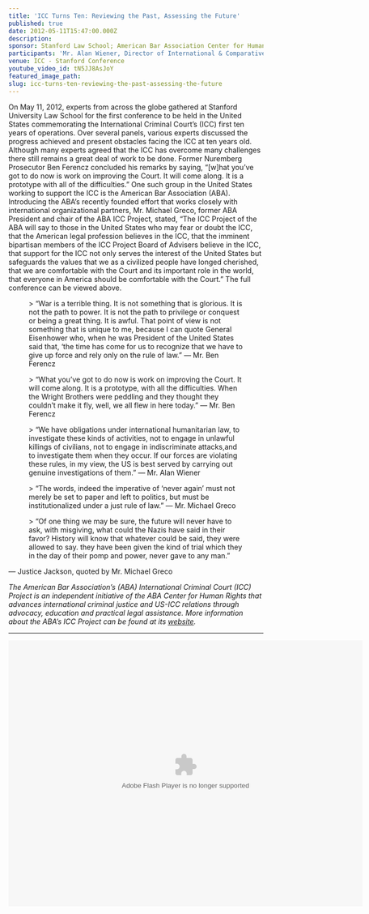 ```yaml
---
title: 'ICC Turns Ten: Reviewing the Past, Assessing the Future'
published: true
date: 2012-05-11T15:47:00.000Z
description:
sponsor: Stanford Law School; American Bar Association Center for Human Rights; American Society of International Law
participants: 'Mr. Alan Wiener, Director of International & Comparative Law Institute at Stanford Law; Judge Cuno Tarfusser, Vice President, International Criminal Court; Ms. Shamila Batohi, Senior Legal Advisor of the Prosecutor, International Criminal Court; Mr. Stephen J. Rapp, U.S. Ambassador-at-Large, Office of Global Criminal Justice; Mr. Benjamin Ferencz, Former Prosecutor, Nuremberg Military Tribunals; Mr. Michael S. Greco, Chair, ABA Center for Human Rights and former President of the ABA; Professor David Kaye, Executive Director, International Human Rights Program at UCLA, School of Law; Professor Ruth Wedgwood, Director of the International Law and Organizations Program, The Paul H. Nitze School of Advanced International Studies, John Hopkins University'
venue: ICC - Stanford Conference
youtube_video_id: tN5JJ8AsJoY
featured_image_path:
slug: icc-turns-ten-reviewing-the-past-assessing-the-future
---
```



On May 11, 2012, experts from across the globe gathered at Stanford University Law School for the first conference to be held in the United States commemorating the International Criminal Court’s (ICC) first ten years of operations. Over several panels, various experts discussed the progress achieved and present obstacles facing the ICC at ten years old. Although many experts agreed that the ICC has overcome many challenges there still remains a great deal of work to be done. Former Nuremberg Prosecutor Ben Ferencz concluded his remarks by saying, “[w]hat you’ve got to do now is work on improving the Court. It will come along. It is a prototype with all of the difficulties.” One such group in the United States working to support the ICC is the American Bar Association (ABA). Introducing the ABA’s recently founded effort that works closely with international organizational partners, Mr. Michael Greco, former ABA President and chair of the ABA ICC Project, stated, “The ICC Project of the ABA will say to those in the United States who may fear or doubt the ICC, that the American legal profession believes in the ICC, that the imminent bipartisan members of the ICC Project Board of Advisers believe in the ICC, that support for the ICC not only serves the interest of the United States but safeguards the values that we as a civilized people have longed cherished, that we are comfortable with the Court and its important role in the world, that everyone in America should be comfortable with the Court.” The full conference can be viewed above.

<figure data-type="quote">&gt; &ldquo;War is a terrible thing. It is not something that is glorious. It is not the path to power. It is not the path to privilege or conquest or being a great thing. It is awful. That point of view is not something that is unique to me, because I can quote General Eisenhower who, when he was President of the United States said that, &lsquo;the time has come for us to recognize that we have to give up force and rely only on the rule of law.&rdquo; &mdash; Mr. Ben Ferencz</figure>

<figure data-type="quote">&gt; &ldquo;What you&rsquo;ve got to do now is work on improving the Court. It will come along. It is a prototype, with all the difficulties. When the Wright Brothers were peddling and they thought they couldn&rsquo;t make it fly, well, we all flew in here today.&rdquo; &mdash; Mr. Ben Ferencz</figure>

<figure data-type="quote">&gt; &ldquo;We have obligations under international humanitarian law, to investigate these kinds of activities, not to engage in unlawful killings of civilians, not to engage in indiscriminate attacks,and to investigate them when they occur. If our forces are violating these rules, in my view, the US is best served by carrying out genuine investigations of them.&rdquo; &mdash; Mr. Alan Wiener</figure>

<figure data-type="quote">&gt; &ldquo;The words, indeed the imperative of &lsquo;never again&rsquo; must not merely be set to paper and left to politics, but must be institutionalized under a just rule of law.&rdquo; &mdash; Mr. Michael Greco</figure>

<figure data-type="quote">&gt; &ldquo;Of one thing we may be sure, the future will never have to ask, with misgiving, what could the Nazis have said in their favor? History will know that whatever could be said, they were allowed to say. they have been given the kind of trial which they in the day of their pomp and power, never gave to any man.&rdquo;</figure>

— Justice Jackson, quoted by Mr. Michael Greco

*The American Bar Association’s (ABA) International Criminal Court (ICC) Project is an independent initiative of the ABA Center for Human Rights that advances international criminal justice and US-ICC relations through advocacy, education and practical legal assistance. More information about the ABA’s ICC Project can be found at its [website](https://www.aba-icc.org/).*

---

<object height="525" width="700"><param name="flashvars" value="offsite=true&amp;lang=en-us&amp;page_show_url=%2Fphotos%2F126209453%40N05%2Fsets%2F72157645675234771%2Fshow%2F&amp;page_show_back_url=%2Fphotos%2F126209453%40N05%2Fsets%2F72157645675234771%2F&amp;set_id=72157645675234771&amp;jump_to=" /><param name="movie" value="https://www.flickr.com/apps/slideshow/show.swf?v=143270" /><param name="allowFullScreen" value="true" /><embed type="application/x-shockwave-flash" allowfullscreen="true" flashvars="offsite=true&amp;lang=en-us&amp;page_show_url=%2Fphotos%2F126209453%40N05%2Fsets%2F72157645675234771%2Fshow%2F&amp;page_show_back_url=%2Fphotos%2F126209453%40N05%2Fsets%2F72157645675234771%2F&amp;set_id=72157645675234771&amp;jump_to=" src="https://www.flickr.com/apps/slideshow/show.swf?v=143270" height="525" width="700" /></object>
